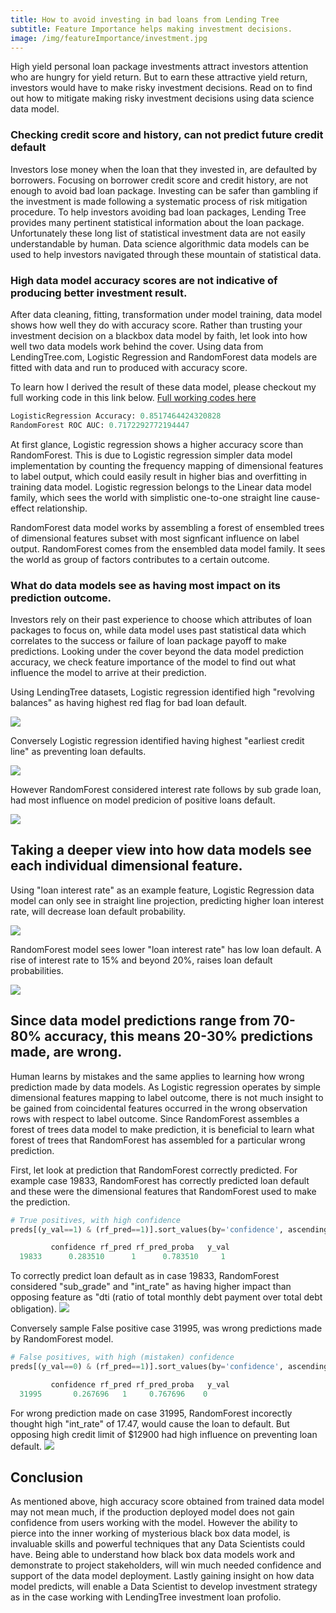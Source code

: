 ```yaml
---
title: How to avoid investing in bad loans from Lending Tree
subtitle: Feature Importance helps making investment decisions.
image: /img/featureImportance/investment.jpg
---
```

High yield personal loan package investments attract investors attention who are hungry for yield return. But to earn these attractive yield return, investors would have to make risky investment decisions. Read on to find out how to mitigate making risky investment decisions using data science data model.

### Checking credit score and history, can not predict future credit default
Investors lose money when the loan that they invested in, are defaulted by borrowers. Focusing on borrower credit score and credit history, are not enough to avoid bad loan package. Investing can be safer than gambling if the investment is made following a systematic process of risk mitigation procedure. To help investors avoiding bad loan packages, Lending Tree provides many pertinent statistical information about the loan package. Unfortunately these long list of statistical investment data are not easily understandable by human. Data science algorithmic data models can be used to help investors navigated through these mountain of statistical data.

### High data model accuracy scores are not indicative of producing better investment result.
After data cleaning, fitting, transformation under model training, data model shows how well they do with accuracy score.
Rather than trusting your investment decision on a blackbox data model by faith, let look into how well two data models work behind the cover. Using data from LendingTree.com, Logistic Regression and RandomForest data models are fitted with data and run to produced with accuracy score. 

To learn how I derived the result of these data model, please checkout my full working code in this link below.
[Full working codes here](https://github.com/cocoisland/DS-Unit-4-Sprint-1-Tree-Ensembles/thinking_blackbox.ipynb)

```python
LogisticRegression Accuracy: 0.8517464424320828
RandomForest ROC AUC: 0.7172292772194447
```
At first glance, Logistic regression shows a higher accuracy score than RandomForest. This is due to Logistic regression simpler data model implementation by counting the frequency mapping of dimensional features to label output, which could easily result in higher bias and overfitting in training data model. Logistic regression belongs to the Linear data model family, which sees the world with simplistic one-to-one straight line cause-effect relationship.

RandomForest data model works by assembling a forest of ensembled trees of dimensional features subset with most signficant influence on label output. RandomForest comes from the ensembled data model family. It sees the world as group of factors contributes to a certain outcome. 

### What do data models see as having most impact on its prediction outcome.
Investors rely on their past experience to choose which attributes of loan packages to focus on, while data model uses past statistical data which correlates to the success or failure of loan package payoff to make predictions. Looking under the cover beyond the data model prediction accuracy, we check feature importance of the model to find out what influence the model to arrive at their prediction.

Using LendingTree datasets, Logistic regression identified high "revolving balances" as having highest red flag for bad loan default.

![](https://cocoisland.github.io/img/featureImportance/logisticFeatureNeg.png) 

Conversely Logistic regression identified having highest "earliest credit line" as preventing loan defaults.

![](https://cocoisland.github.io/img/featureImportance/logisticFeaturePos.png)

However RandomForest considered interest rate follows by sub grade loan, had most influence on model predicion of positive loans default.

![](https://cocoisland.github.io/img/featureImportance/randomforestFeatureNeg.png)

## Taking a deeper view into how data models see each individual dimensional feature.
Using "loan interest rate" as an example feature, Logistic Regression data model can only see in straight line projection, predicting higher loan interest rate, will decrease loan default probability.

![](https://cocoisland.github.io/img/log_pdp.png)

RandomForest model sees lower "loan interest rate" has low loan default. A rise of interest rate to 15% and beyond 20%, raises loan default probabilities.

![](https://cocoisland.github.io/img/rf_pdp.png)


## Since data model predictions range from 70-80% accuracy, this means 20-30% predictions made, are wrong.
Human learns by mistakes and the same applies to learning how wrong prediction made by data models. As Logistic regression operates by simple dimensional features mapping to label outcome, there is not much insight to be gained from coincidental  features occurred in the wrong observation rows with respect to label outcome. Since RandomForest assembles a forest of trees data model to make prediction, it is beneficial to learn what forest of trees that RandomForest has assembled for a particular wrong prediction.

First, let look at prediction that RandomForest correctly predicted. For example case 19833, RandomForest has correctly predicted loan default and these were the dimensional features that RandomForest used to make the prediction.

```python
# True positives, with high confidence
preds[(y_val==1) & (rf_pred==1)].sort_values(by='confidence', ascending=False).head(1)

	     confidence	rf_pred	rf_pred_proba	y_val
  19833	     0.283510	   1	  0.783510	   1
```
To correctly predict loan default as in case 19833, RandomForest considered "sub_grade" and "int_rate" as having higher impact than opposing feature as "dti (ratio of total monthly debt payment over total debt obligation).
![](https://cocoisland.github.io/img/rf_true_shap3.png)

Conversely sample False positive case 31995, was wrong predictions made by RandomForest model.
```python
# False positives, with high (mistaken) confidence
preds[(y_val==0) & (rf_pred==1)].sort_values(by='confidence', ascending=False).head(1)

	     confidence	rf_pred	rf_pred_proba	y_val
  31995	      0.267696	 1	   0.767696	   0
```

For wrong prediction made on case 31995, RandomForest incorectly thought high "int_rate" of 17.47, would cause the loan to default. But opposing high credit limit of $12900 had high influence on preventing loan default.
![](https://cocoisland.github.io/img/rf_false_shap.png)

## Conclusion
As mentioned above, high accuracy score obtained from trained data model may not mean much, if the production deployed model does not gain confidence from users working with the model. However the ability to pierce into the inner working of mysterious black box data model, is invaluable skills and powerful techniques that any Data Scientists could have. Being able to understand how black box data models work and demonstrate to project stakeholders, will win much needed confidence and support of the data model deployment. Lastly gaining insight on how data model predicts, will enable a Data Scientist to develop investment strategy as in the case working with LendingTree investment loan profolio.
